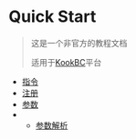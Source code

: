 # Quick Start

> 这是一个非官方的教程文档
>
> 适用于[KookBC](https://github.com/SNWCreations/KookBC)平台

* [指令](/command/)
* [注册](/register/)
* [参数](/argument/)
* * [参数解析](/parser/)
